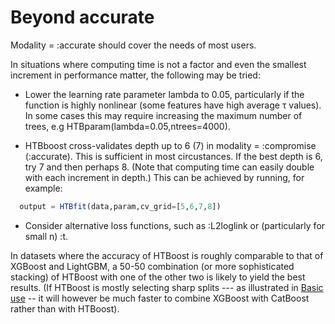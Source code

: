 # Beyond accurate

Modality = :accurate should cover the needs of most users. 

In situations where computing time is not a factor and even the smallest increment in performance matter, the following may be tried:

- Lower the learning rate parameter lambda to 0.05, particularly if the function is highly nonlinear (some features have high average τ values).
  In some cases this may require increasing the maximum number of trees, e.g HTBparam(lambda=0.05,ntrees=4000).

- HTBboost cross-validates depth up to 6 (7) in modality = :compromise (:accurate). This is sufficient in most circustances. If the best depth is 6, try 7 and then perhaps 8. (Note that computing time can easily double with each increment in depth.)
  This can be achieved by running, for example: 
```julia  
  output = HTBfit(data,param,cv_grid=[5,6,7,8])
```


- Consider alternative loss functions, such as :L2loglink or (particularly for small n) :t.    

In datasets where the accuracy of HTBoost is roughly comparable to that of XGBoost and LightGBM,
a 50-50 combination (or more sophisticated stacking) of HTBoost with one of the other two is likely 
to yield the best results. (If HTBoost is mostly selecting sharp splits ---  as illustrated in [Basic use](Basic_use.md) -- it will however be much faster to combine XGBoost with CatBoost rather than with HTBoost).  
